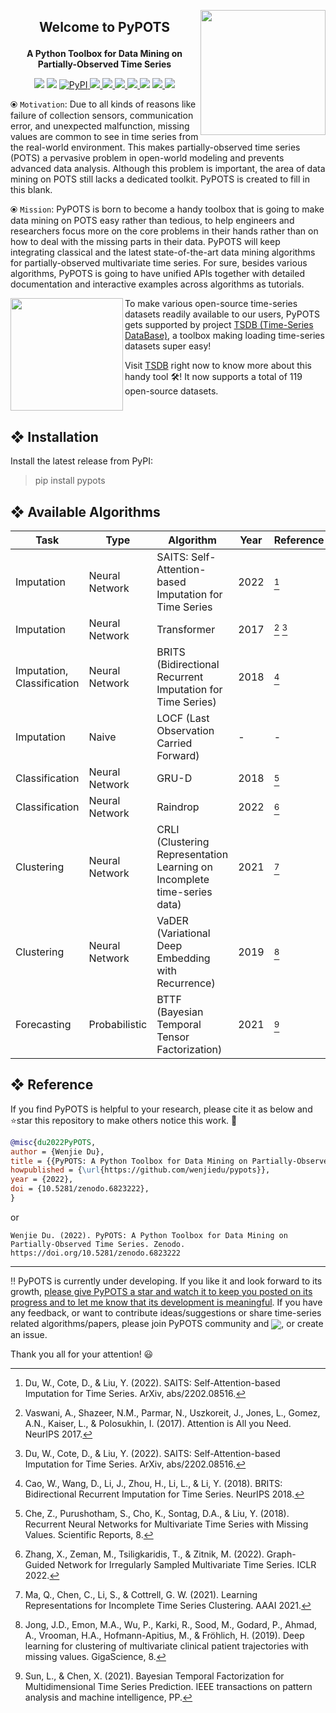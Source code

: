 <a href='https://github.com/WenjieDu/PyPOTS'><img src='https://raw.githubusercontent.com/WenjieDu/PyPOTS/main/docs/figs/PyPOTS%20logo.svg?sanitize=true' width='200' align='right' /></a>

## <p align='center'>Welcome to PyPOTS</p>
**<p align='center'>A Python Toolbox for Data Mining on Partially-Observed Time Series</p>**

<p align='center'>
    <!-- Python version -->
    <img src='https://img.shields.io/badge/python-v3-yellowgreen'>
    <!-- PyTorch-->
    <img src='https://img.shields.io/static/v1?label=%E2%9D%A4%EF%B8%8F&message=PyTorch&color=DC583A'>
    <!-- PyPI version -->
    <a alt='PyPI download number' href='https://pypi.org/project/pypots'>
        <img alt="PyPI" src="https://img.shields.io/pypi/v/pypots?color=green&label=PyPI">
    </a>
    <!-- License -->
    <a alt='GPL3 license' href='https://github.com/WenjieDu/PyPOTS/blob/main/LICENSE'>
        <img src='https://img.shields.io/badge/License-GPL--v3-green?color=79C641'>
    </a>
    <!-- GitHub Testing -->
    <a alt='GitHub Testing' href='https://github.com/WenjieDu/PyPOTS/actions/workflows/testing.yml'> 
        <img src='https://github.com/WenjieDu/PyPOTS/actions/workflows/testing.yml/badge.svg'>
    </a>
    <!-- Coveralls report -->
    <a alt='Coveralls report' href='https://coveralls.io/github/WenjieDu/PyPOTS'> 
        <img src='https://coveralls.io/repos/github/WenjieDu/PyPOTS/badge.svg'>
    </a>
    <!-- PyPI download number -->
    <a alt='PyPI download number' href='https://pepy.tech/project/pypots'>
        <img src='https://static.pepy.tech/personalized-badge/pypots?period=total&units=international_system&left_color=grey&right_color=blue&left_text=Total Downloads'>
    </a>
    <!-- Visit number -->
    <img src='https://hits.seeyoufarm.com/api/count/incr/badge.svg?url=https%3A%2F%2Fgithub.com%2FPyPOTS%2FPyPOTS&count_bg=%23009A0A&title_bg=%23555555&icon=&icon_color=%23E7E7E7&title=Visits&edge_flat=false'>
    <!-- Zenodo DOI -->
    <a alt='Zenodo DOI' href='https://zenodo.org/badge/latestdoi/475477908'>
        <img src='https://zenodo.org/badge/475477908.svg'>
    </a>
    <!-- Code of Conduct -->
    <a alt='CODE_OF_CONDUCT' href='CODE_OF_CONDUCT.md'> 
        <img src='https://img.shields.io/badge/Contributor%20Covenant-v2.1-4baaaa.svg'>
    </a>
</p>

⦿ `Motivation`: Due to all kinds of reasons like failure of collection sensors, communication error, and unexpected malfunction, missing values are common to see in time series from the real-world environment. This makes partially-observed time series (POTS) a pervasive problem in open-world modeling and prevents advanced data analysis. Although this problem is important, the area of data mining on POTS still lacks a dedicated toolkit. PyPOTS is created to fill in this blank.

⦿ `Mission`: PyPOTS is born to become a handy toolbox that is going to make data mining on POTS easy rather than tedious, to help engineers and researchers focus more on the core problems in their hands rather than on how to deal with the missing parts in their data. PyPOTS will keep integrating classical and the latest state-of-the-art data mining algorithms for partially-observed multivariate time series. For sure, besides various algorithms, PyPOTS is going to have unified APIs together with detailed documentation and interactive examples across algorithms as tutorials.

<a href='https://github.com/WenjieDu/TSDB'><img src="https://raw.githubusercontent.com/WenjieDu/TSDB/main/docs/figs/TSDB%20logo.svg?sanitize=true" align='left' width='180'/></a>
To make various open-source time-series datasets readily available to our users, PyPOTS gets supported by project [TSDB (Time-Series DataBase)](https://github.com/WenjieDu/TSDB), a toolbox making loading time-series datasets super easy! 

Visit [TSDB](https://github.com/WenjieDu/TSDB) right now to know more about this handy tool 🛠! It now supports a total of 119 open-source datasets.
<br clear='left'>

## ❖ Installation
Install the latest release from PyPI:
> pip install pypots

## ❖ Available Algorithms
| Task                          | Type           | Algorithm                                                                 | Year | Reference |        
|-------------------------------|----------------|---------------------------------------------------------------------------|------|-----------|
| Imputation                    | Neural Network | SAITS: Self-Attention-based Imputation for Time Series                    | 2022 | [^1]      |
| Imputation                    | Neural Network | Transformer                                                               | 2017 | [^2] [^1] |
| Imputation,<br>Classification | Neural Network | BRITS (Bidirectional Recurrent Imputation for Time Series)                | 2018 | [^3]      |
| Imputation                    | Naive          | LOCF (Last Observation Carried Forward)                                   | -    | -         |
| Classification                | Neural Network | GRU-D                                                                     | 2018 | [^4]      |
| Classification                | Neural Network | Raindrop                                                                  | 2022 | [^5]      |
| Clustering                    | Neural Network | CRLI (Clustering Representation Learning on Incomplete time-series data)  | 2021 | [^6]      |
| Clustering                    | Neural Network | VaDER (Variational Deep Embedding with Recurrence)                        | 2019 | [^7]      |
| Forecasting                   | Probabilistic  | BTTF (Bayesian Temporal Tensor Factorization)                             | 2021 | [^8]      |

## ❖ Reference
If you find PyPOTS is helpful to your research, please cite it as below and ⭐️star this repository to make others notice this work. 🤗

```bibtex
@misc{du2022PyPOTS,
author = {Wenjie Du},
title = {{PyPOTS: A Python Toolbox for Data Mining on Partially-Observed Time Series}},
howpublished = {\url{https://github.com/wenjiedu/pypots}},
year = {2022},
doi = {10.5281/zenodo.6823222},
}
```

or

`Wenjie Du. (2022). PyPOTS: A Python Toolbox for Data Mining on Partially-Observed Time Series. Zenodo. https://doi.org/10.5281/zenodo.6823222`

---
‼️ PyPOTS is currently under developing. If you like it and look forward to its growth, <ins>please give PyPOTS a star and watch it to keep you posted on its progress and to let me know that its development is meaningful</ins>. If you have any feedback, or want to contribute ideas/suggestions or share time-series related algorithms/papers, please join PyPOTS community and <a alt='GitHub Discussions' href='https://github.com/WenjieDu/PyPOTS/discussions'><img align='center' src='https://img.shields.io/badge/Chat-in_Discussions-green?logo=github&color=60A98D'></a>, or create an issue.

Thank you all for your attention! 😃

[^1]: Du, W., Cote, D., & Liu, Y. (2022). SAITS: Self-Attention-based Imputation for Time Series. ArXiv, abs/2202.08516.
[^2]: Vaswani, A., Shazeer, N.M., Parmar, N., Uszkoreit, J., Jones, L., Gomez, A.N., Kaiser, L., & Polosukhin, I. (2017). Attention is All you Need. NeurIPS 2017.
[^3]: Cao, W., Wang, D., Li, J., Zhou, H., Li, L., & Li, Y. (2018). BRITS: Bidirectional Recurrent Imputation for Time Series. NeurIPS 2018.
[^4]: Che, Z., Purushotham, S., Cho, K., Sontag, D.A., & Liu, Y. (2018). Recurrent Neural Networks for Multivariate Time Series with Missing Values. Scientific Reports, 8.
[^5]: Zhang, X., Zeman, M., Tsiligkaridis, T., & Zitnik, M. (2022). Graph-Guided Network for Irregularly Sampled Multivariate Time Series. ICLR 2022.
[^6]: Ma, Q., Chen, C., Li, S., & Cottrell, G. W. (2021). Learning Representations for Incomplete Time Series Clustering. AAAI 2021.
[^7]: Jong, J.D., Emon, M.A., Wu, P., Karki, R., Sood, M., Godard, P., Ahmad, A., Vrooman, H.A., Hofmann-Apitius, M., & Fröhlich, H. (2019). Deep learning for clustering of multivariate clinical patient trajectories with missing values. GigaScience, 8.
[^8]: Sun, L., & Chen, X. (2021). Bayesian Temporal Factorization for Multidimensional Time Series Prediction. IEEE transactions on pattern analysis and machine intelligence, PP.